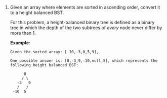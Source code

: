 1. Given an array where elements are sorted in ascending order, convert it to a height balanced BST.

   For this problem, a height-balanced binary tree is defined as a binary tree in which the depth of the two subtrees of *every* node never differ by more than 1.

   **Example:**

   ```
   Given the sorted array: [-10,-3,0,5,9],

   One possible answer is: [0,-3,9,-10,null,5], which represents the following height balanced BST:

         0
        / \
      -3   9
      /   /
    -10  5
   ```